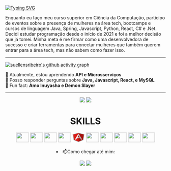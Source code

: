 [![Typing SVG](https://readme-typing-svg.demolab.com?font=Fira+Code&pause=1000&color=fd428d&center=true&vCenter=true&width=1000&lines=Dev+Full+stack+com+foco+em+Back-end)](https://git.io/typing-svg)

Enquanto eu faço meu curso superior em Ciência da Computação, participo de eventos sobre a presença de mulheres na área tech, bootcamps e cursos de linguagem Java, Spring, Javascript, Python, React, C# e .Net.
Decidi estudar programação desde o início de 2021 e foi a melhor decisão que já tomei. 
Minha meta é me firmar como uma desenvolvedora de sucesso e criar ferramentas para conectar mulheres que também querem entrar para a área tech, mas não sabem como fazer isso. 

**********

  [![suellensribeiro's github activity graph](https://github-readme-activity-graph.cyclic.app/graph?username=suellensribeiro&bg_color=0a0005&color=f52ea2&line=b0307b&point=f4f0f2&area=true&hide_border=true)](https://github.com/ashutosh00710/github-readme-activity-graph)
 
<div align="left">
🚀 Atualmente, estou aprendendo <strong>API e Microsserviços</strong><br>
💬 Posso responder perguntas sobre <strong>Java, Javascript, React, e MySQL</strong><br>
🛴 Fun fact: <strong>Amo Inuyasha e Demon Slayer</strong></h4> 
</div>

***************	

<div align="center">
  <img height="150em" src="https://github-readme-stats-eight-theta.vercel.app/api?username=suellensrib&show_icons=true&theme=radical&include_all_commits=true&count_private=true"/>
  <img height="150em" src="https://github-readme-stats-eight-theta.vercel.app/api/top-langs/?username=suellensribeiro&layout=compact&langs_count=8&theme=radical"/>
<div>	

<div>
  <h1 align="center"> SKILLS </h1>
 
  <img src="https://cdn.jsdelivr.net/gh/devicons/devicon/icons/java/java-original.svg" height="30" width="40"/>
  <img src="https://cdn.jsdelivr.net/gh/devicons/devicon/icons/spring/spring-original.svg" height="30" width="40"/>
  <img src="https://cdn.jsdelivr.net/gh/devicons/devicon/icons/mysql/mysql-original.svg" height="30" width="40"/>
  <img src="https://cdn.jsdelivr.net/gh/devicons/devicon/icons/mongodb/mongodb-original.svg" height="30" width="40"/>
   <img src="https://github.com/devicons/devicon/blob/v2.15.1/icons/angularjs/angularjs-original.svg" height="30" width="40"/
   <img src="https://cdn.jsdelivr.net/gh/devicons/devicon/icons/html5/html5-original.svg" height="30" width="40"/>
  <img src="https://cdn.jsdelivr.net/gh/devicons/devicon/icons/css3/css3-original.svg" height="30,5" width="40"/>
  <img src="https://cdn.jsdelivr.net/gh/devicons/devicon/icons/javascript/javascript-original.svg" height="30" width="40"/>
  <img src="https://cdn.jsdelivr.net/gh/devicons/devicon/icons/typescript/typescript-original.svg" height="30" width="40"/>
  <img src="https://cdn.jsdelivr.net/gh/devicons/devicon/icons/nodejs/nodejs-original.svg" height="30" width="40"/> 
  <img src="https://cdn.jsdelivr.net/gh/devicons/devicon/icons/react/react-original-wordmark.svg" height="30" width="40"/>
</div>
<br>

<li>📫Como chegar até mim:<br>
 
<a href="https://www.linkedin.com/in/suellen-ribeiro-7ba34a250/" target="_blank"><img src="https://img.shields.io/badge/LinkedIn-0077B5?style=for-the-badge&logo=linkedin&logoColor=white" target="_blank"></a>
<a href="https://www.instagram.com/suerribeir/" target="_blank"><img src="https://img.shields.io/badge/-Instagram-%23E4405F?style=for-the-badge&logo=instagram&logoColor=white" target="_blank"></a>
  
  
